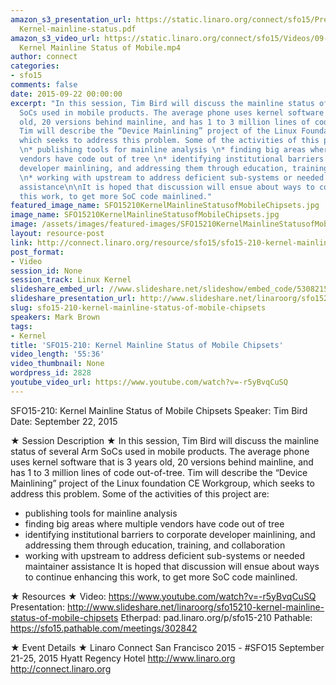 ```yaml
---
amazon_s3_presentation_url: https://static.linaro.org/connect/sfo15/Presentations/09-22-Tuesday/SFO15-210-
  Kernel-mainline-status.pdf
amazon_s3_video_url: https://static.linaro.org/connect/sfo15/Videos/09-22-Tuesday/SFO15-210
  Kernel Mainline Status of Mobile.mp4
author: connect
categories:
- sfo15
comments: false
date: 2015-09-22 00:00:00
excerpt: "In this session, Tim Bird will discuss the mainline status of several Arm
  SoCs used in mobile products. The average phone uses kernel software that is 3 years
  old, 20 versions behind mainline, and has 1 to 3 million lines of code out-of-tree.
  Tim will describe the “Device Mainlining” project of the Linux Foundation CE Workgroup,
  which seeks to address this problem. Some of the activities of this project are:
  \n* publishing tools for mainline analysis \n* finding big areas where multiple
  vendors have code out of tree \n* identifying institutional barriers to corporate
  developer mainlining, and addressing them through education, training, and collaboration
  \n* working with upstream to address deficient sub-systems or needed maintainer
  assistance\n\nIt is hoped that discussion will ensue about ways to continue enhancing
  this work, to get more SoC code mainlined."
featured_image_name: SFO15210KernelMainlineStatusofMobileChipsets.jpg
image_name: SFO15210KernelMainlineStatusofMobileChipsets.jpg
image: /assets/images/featured-images/SFO15210KernelMainlineStatusofMobileChipsets.jpg
layout: resource-post
link: http://connect.linaro.org/resource/sfo15/sfo15-210-kernel-mainline-status-of-mobile-chipsets/
post_format:
- Video
session_id: None
session_track: Linux Kernel
slideshare_embed_url: //www.slideshare.net/slideshow/embed_code/53082150
slideshare_presentation_url: http://www.slideshare.net/linaroorg/sfo15210-kernel-mainline-status-of-mobile-chipsets
slug: sfo15-210-kernel-mainline-status-of-mobile-chipsets
speakers: Mark Brown
tags:
- Kernel
title: 'SFO15-210: Kernel Mainline Status of Mobile Chipsets'
video_length: '55:36'
video_thumbnail: None
wordpress_id: 2828
youtube_video_url: https://www.youtube.com/watch?v=-r5yBvqCuSQ
---
```


SFO15-210: Kernel Mainline Status of Mobile Chipsets
Speaker:  Tim Bird
Date: September 22, 2015

★ Session Description ★
In this session, Tim Bird will discuss the mainline status of several Arm SoCs used in mobile products. The average phone uses kernel software that is 3 years old, 20 versions behind mainline, and has 1 to 3 million lines of code out-of-tree. Tim will describe the “Device Mainlining” project of the Linux foundation CE Workgroup, which seeks to address this problem. Some of the activities of this project are:
* publishing tools for mainline analysis
* finding big areas where multiple vendors have code out of tree
* identifying institutional barriers to corporate developer mainlining, and addressing them through education, training, and collaboration
* working with upstream to address deficient sub-systems or needed maintainer assistance
It is hoped that discussion will ensue about ways to continue enhancing this work, to get more SoC code mainlined.

★ Resources ★
Video: https://www.youtube.com/watch?v=-r5yBvqCuSQ
Presentation:  http://www.slideshare.net/linaroorg/sfo15210-kernel-mainline-status-of-mobile-chipsets
Etherpad: pad.linaro.org/p/sfo15-210
Pathable: https://sfo15.pathable.com/meetings/302842

★ Event Details ★
Linaro Connect San Francisco 2015 - #SFO15
September 21-25, 2015
Hyatt Regency Hotel
http://www.linaro.org
http://connect.linaro.org